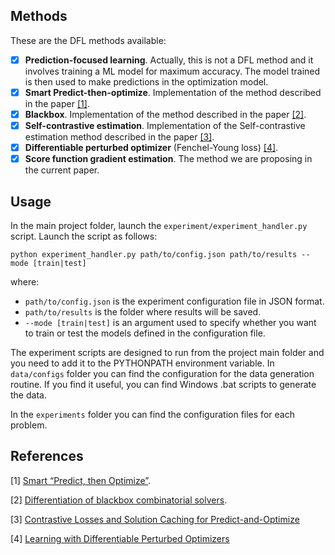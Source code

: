 ## Methods

These are the DFL methods available:

- [x] **Prediction-focused learning**. Actually, this is not a DFL method and it involves training a ML model for maximum 
accuracy. The model trained is then used to make predictions in the optimization model.
- [x] **Smart Predict-then-optimize**. Implementation of the method described in the paper [[1]](#1).
- [x] **Blackbox**. Implementation of the method described in the paper [[2]](#2).
- [x] **Self-contrastive estimation**. Implementation of the Self-contrastive estimation method described in the paper 
[[3]](#3).
- [x] **Differentiable perturbed optimizer** (Fenchel-Young loss) [[4]](#4).
- [x] **Score function gradient estimation**. The method we are proposing in the current paper.

## Usage

In the main project folder, launch the `experiment/experiment_handler.py` script. Launch the script as follows:

`python experiment_handler.py path/to/config.json path/to/results --mode [train|test]` 

where:

* `path/to/config.json` is the experiment configuration file in JSON format.
* `path/to/results` is the folder where results will be saved.
* `--mode [train|test]` is an argument used to specify whether you want to train or test the models defined in the 
configuration file.

The experiment scripts are designed to run from the project main folder and you need to add it to the PYTHONPATH 
environment variable.
In `data/configs` folder you can find the configuration for the data generation routine. If you find it useful, you can 
find Windows .bat scripts to generate the data. 

In the `experiments` folder you can find the configuration files for each problem.

## References

<a id="1">[1]</a> [Smart “Predict, then Optimize”](https://pubsonline.informs.org/doi/abs/10.1287/mnsc.2020.3922>).

<a id="2">[2]</a> [Differentiation of blackbox combinatorial solvers](https://openreview.net/pdf?id=BkevoJSYPB).

<a id="3">[3]</a> [Contrastive Losses and Solution Caching for Predict-and-Optimize](https://www.ijcai.org/proceedings/2021/0390.pdf)

<a id="4">[4]</a> [Learning with Differentiable Perturbed Optimizers](https://proceedings.neurips.cc/paper_files/paper/2020/file/6bb56208f672af0dd65451f869fedfd9-Paper.pdf)

